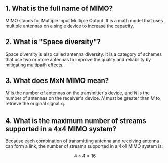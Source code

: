 ## 1. What is the full name of MIMO?

MIMO stands for Multiple Input Multiple Output. It is a math model that uses multiple antennas on a single device to increase the capacity.

## 2. What is "Space diversity"?

Space diversity is also called antenna diversity. It is a category of schemes that use two or more antennas to improve the quality and reliability by mitigating multipath effects.

## 3. What does MxN MIMO mean?

$M$ is the number of antennas on the transmitter's device, and $N$ is the number of antennas on the receiver's device. $N$ must be greater than $M$ to retrieve the original signal $x_i$.

## 4. What is the maximum number of streams supported in a 4x4 MIMO system?

Because each combination of transmitting antenna and receiving antenna can form a link, the number of streams supported in a 4x4 MIMO system is:

$$4 \times 4 = 16$$